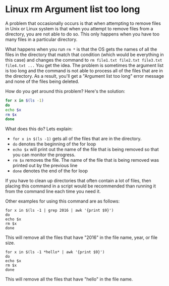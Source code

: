 # Linux rm Argument list too long

A problem that occasionally occurs is that when attempting to remove files in Unix or Linux system is that when you attempt to remove files from a directory, you are not able to do so.  This only happens when you have too many files in a particular directory.  

What happens when you run ```rm *```
 is that the OS gets the names of all the files in the directory that match that condition (which would be everything in this case) and changes the command to ```rm file1.txt file2.txt file3.txt file4.txt ...```
 You get the idea.  The problem is sometimes the argument list is too long and the command is not able to process all of the files that are in the directory.  As a result, you'll get a "Argument list too long" error message and none of the files being deleted. 

How do you get around this problem? Here's the solution: 

``` bash
for x in $(ls -1)
do
echo $x
rm $x
done
```

What does this do?  Lets explain: 

* ```for x in $(ls -1)```
 gets all of the files that are in the directory.
* ```do```
 denotes the beginning of the for loop
* ```echo $x```
 will print out the name of the file that is being removed so that you can monitor the progress.
* ```rm $x```
 removes the file.  The name of the file that is being removed was printed out by the previous line
* ```done```
 denotes the end of the for loop

If you have to clean up directories that often contain a lot of files, then placing this command in a script would be recommended than running it from the command line each time you need it.

Other examples for using this command are as follows: 
```
for x in $(ls -1 | grep 2016 | awk '{print $9}')
do
echo $x
rm $x
done
```

This will remove all the files that have "2016" in the file name, year, or file size. 

```
for x in $(ls -1 *hello* | awk '{print $9}')
do
echo $x
rm $x
done
```

This will remove all the files that have "hello" in the file name.

